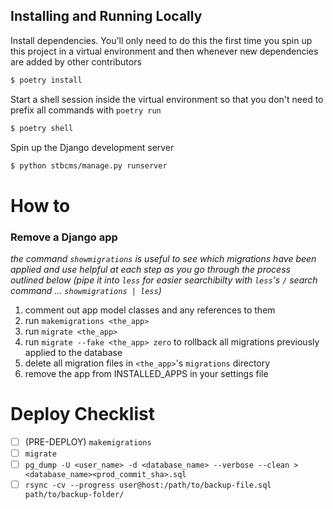 ## Installing and Running Locally

Install dependencies. You'll only need to do this the first time you spin up this project in a virtual environment and then whenever new dependencies are added by other contributors
```bash
$ poetry install
```

Start a shell session inside the virtual environment so that you don't need to prefix all commands with `poetry run`
```bash
$ poetry shell
```

Spin up the Django development server
```bash
$ python stbcms/manage.py runserver
```


# How to

### Remove a Django app

_the command `showmigrations` is useful to see which migrations have been applied and use helpful at each step as you go through the process outlined below (pipe it into `less` for easier searchibilty with `less`'s `/` search command ... `showmigrations | less`)_

1. comment out app model classes and any references to them
2. run `makemigrations <the_app>`
3. run `migrate <the_app>`
4. run `migrate --fake <the_app> zero` to rollback all migrations previously applied to the database
5. delete all migration files in `<the_app>`'s `migrations` directory
6. remove the app from INSTALLED_APPS in your settings file


# Deploy Checklist
- [ ] (PRE-DEPLOY) `makemigrations`
- [ ] `migrate`
- [ ] `pg_dump -U <user_name> -d <database_name> --verbose --clean > <database_name><prod_commit_sha>.sql`
- [ ] `rsync -cv --progress user@host:/path/to/backup-file.sql path/to/backup-folder/`